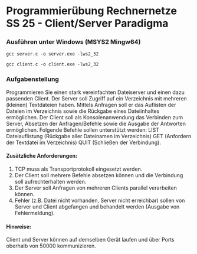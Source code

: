 # Programmierübung Rechnernetze SS 25 - Client/Server Paradigma

### Ausführen unter Windows (MSYS2 Mingw64)
```
gcc server.c -o server.exe -lws2_32
```
```
gcc client.c -o client.exe -lws2_32
```
### Aufgabenstellung
Programmieren Sie einen stark vereinfachten Dateiserver und einen dazu passenden Client. Der Server soll Zugriff auf ein Verzeichnis mit mehreren (kleinen) Textdateien haben. Mittels Anfragen soll er das Auflisten der Dateien im Verzeichnis sowie die Rückgabe eines
Dateiinhaltes ermöglichen. Der Client soll als Konsolenanwendung das Verbinden zum Server, Absetzen der Anfragen/Befehle sowie die Ausgabe der Antworten ermöglichen. Folgende Befehle sollen unterstützt werden:
LIST Dateiauflistung (Rückgabe aller Dateinamen im Verzeichnis) GET <Dateiname> (Anfordern der Textdatei <Dateiname> im Verzeichnis) QUIT (Schließen der Verbindung).

#### Zusätzliche Anforderungen:
1. TCP muss als Transportprotokoll eingesetzt werden.
2. Der Client soll mehrere Befehle absetzen können und die Verbindung soll
aufrechterhalten werden.
3. Der Server soll Anfragen von mehreren Clients parallel verarbeiten können.
4. Fehler (z.B. Datei nicht vorhanden, Server nicht erreichbar) sollen von Server und Client abgefangen und behandelt werden (Ausgabe von Fehlermeldung).
#### Hinweise:
Client und Server können auf demselben Gerät laufen und über Ports oberhalb von 50000 kommunizieren.